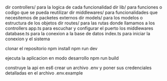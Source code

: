 dir controllers/ para la logica de cada funcionalidad
dir lib/ para funciones o codigo que se pueda reutilizar
dir middlewares/ para funcionalidades que necesitemos de packetes externos
dir models/ para los modelos o estructura de los objetos
dir routes/ para las rutas donde llamamos a los controllers
app.ts para escuchar y configurar el puerto los middlewares
database.ts para la conexion a la base de datos
index.ts para iniciar la conexion y el sistema

clonar el repositorio
npm install
npm run dev

ejecuta la aplicacion en modo desarrollo
npm run build

construye la api en es6
crear un archivo .env y poner sus credenciales
detalladas en el archivo .env.example
